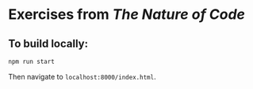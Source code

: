 # Exercises from _The Nature of Code_

## To build locally:

```sh
npm run start
```

Then navigate to `localhost:8000/index.html`.
